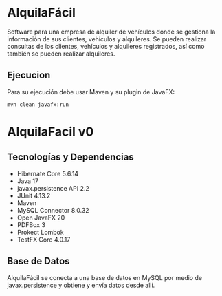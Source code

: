 # AlquilaFácil

Software para una empresa de alquiler de vehículos donde se gestiona la información de sus clientes, vehículos y alquileres. Se pueden realizar consultas de los clientes, vehículos y alquileres registrados, así como también se pueden realizar alquileres.

## Ejecucion

Para su ejecución debe usar Maven y su plugin de JavaFX:

```mvn clean javafx:run```

# AlquilaFacil v0

## Tecnologías y Dependencias
- Hibernate Core 5.6.14
- Java 17
- javax.persistence API 2.2
- JUnit 4.13.2
- Maven
- MySQL Connector 8.0.32
- Open JavaFX 20
- PDFBox 3
- Prokect Lombok
- TestFX Core 4.0.17

## Base de Datos
AlquilaFácil se conecta a una base de datos en MySQL por medio de javax.persistence y obtiene y envía datos desde allí.

